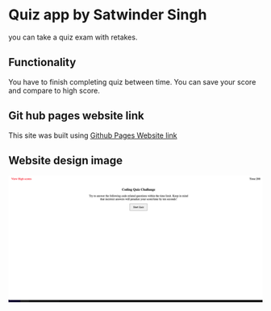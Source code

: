 # Quiz app  by Satwinder Singh

you can take a quiz exam with retakes.

## Functionality

You have to finish completing quiz between time. You can save your score and compare to high score. 

## Git hub pages website link
This site was built using [Github Pages Website link]( https://github.com/satwinder191995/quiz.git)

## Website design image
![This is website image](/assets/images/readme.png)